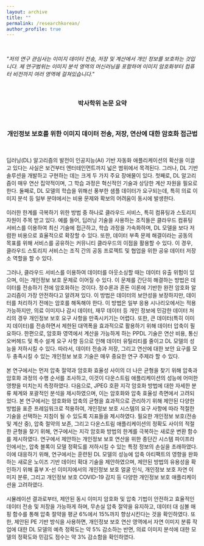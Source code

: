 ```yaml
---
layout: archive
title: ""
permalink: /researchkorean/
author_profile: true
---
```

<style>
a:link {
  text-decoration: none;
}

a:visited {
  text-decoration: none;
}

a:hover {
  text-decoration: none;
}

a:active {
  text-decoration: none;
}

.stickyDiv {
  position: fixed;
  top: 0;
}

</style>

<br>
<p><i>"저의 연구 관심사는 이미지 데이터 전송, 저장 및 계산에서 개인 정보를 보호하는 것입니다. 제 연구범위는 이미지 분석 영역의 머신러닝을 포함하여 이미지 암호화부터 컴퓨터 비전까지 여러 영역에 걸쳐있습니다."</i>
</p>
<br>
<h3 align=center>박사학위 논문 요약</h3><br>
<h3 align=center>개인정보 보호를 위한 이미지 데이터 전송, 저장, 연산에 대한 암호화 접근법</h3>
<br>
<p>
딥러닝(DL) 알고리즘의 발전이 인공지능(AI) 기반 자동화 애플리케이션의 확산을 이끌고 있다는 사실은 보건부터 엔터테인먼트까지 넓은 범위에서 목격된다. 그러나, DL 기반 솔루션을 개발하고 구현하는 데는 크게 두 가지 주요 장애물이 있다. 첫째로, DL 알고리즘이 매우 연산 집약적이며, 그 학습 과정은 혁신적인 기술과 상당한 계산 자원을 필요로 한다. 둘째로, DL 모델의 학습을 위해선 풍부한 샘플 데이터가 요구되는데, 특히 의료 이미지 분석 등 일부 분야에서는 비용 문제와 확보의 어려움이 동시에 발생한다. <br><br>
이러한 한계를 극복하기 위한 방법 중 하나로 클라우드 서비스, 특히 컴퓨팅과 스토리지 자원이 주목 받고 있다. 예를 들어, 딥러닝 기술을 사용하는 조직들은 클라우드 컴퓨팅 서비스를 이용하여 최신 기술에 접근하고, 학습 과정을 가속화하며, DL 모델을 보다 저렴한 비용으로 효율적으로 확장할 수 있다. 또한, 데이터 부족 문제 해결이라는 공동의 목표를 위해 서비스를 공유하는 커뮤니티 클라우드의 이점을 활용할 수 있다. 이 경우, 클라우드 스토리지 서비스는 조직 간의 공동 프로젝트 및 협업을 위한 공유 데이터 저장소 역할을 할 수 있다.<br><br>
그러나, 클라우드 서비스를 이용하여 데이터를 아웃소싱할 때는 데이터 유출 위험이 있으며, 이는 개인정보 보호 문제로 이어질 수 있다. 이 문제를 간단히 해결하는 방법은 데이터를 전송하기 전에 암호화하는 것이다. 정수론과 혼돈 이론에 기반한 완전 암호화 알고리즘이 가장 안전하다고 알려져 있다. 이 방법은 데이터의 보안성을 보장하지만, 데이터를 처리하기 전에는 암호를 해독해야 한다. 이 방법은 일부 응용 시나리오에서는 적용 가능하지만, 의료 이미지나 감시 데이터, 재무 데이터 등 개인 정보에 민감한 데이터 처리의 경우 개인정보 보호 요구 사항을 만족시키기는 어렵다. 또한, 큰 데이터(특히 이미지 데이터)를 전송하면서 제한된 대역폭을 효과적으로 활용하기 위해 데이터 압축이 필요하다. 한편으로, 암호화 영역에서 계산을 가능하게 하는 PPDL 기술은 연산 비용, 통신 오버헤드 및 특수 설계 요구 사항 등으로 인해 데이터 유틸리티를 줄이고 DL 모델의 성능을 저하시킬 수 있다. 따라서, 데이터 전송과 저장, 그리고 연산에 대한 보안 요구를 모두 충족시킬 수 있는 개인정보 보호 기술은 매우 중요한 연구 주제라 할 수 있다. <br><br>
본 연구에서는 먼저 압축 절약과 암호화 효율성 사이의 더 나은 균형을 찾기 위해 압축과 암호화 과정의 수행 순서를 조사하고, 이것이 다운스트림 애플리케이션의 성능에 어떠한 영향을 미치는지 측정하였다. 다음으로, JPEG 호환 지각 암호화 방법에 대한 자세한 분류 체계와 포괄적인 분석을 제시하였으며, 이는 암호화와 압축 효율성 측면에서 고려되었다. 본 연구에서는 암호화와 압축의 균형을 효과적으로 관리하기 위해 제안된 다양한 방법을 표준 프레임워크로 적용하여, 개인정보 보호 시스템의 요구 사항에 따라 적절한 기술을 선택하는 지침이 될 수 있도록 지표들을 제시하였다. 필요한 개인정보 보호(전송 및 계산 중), 압축 절약의 보존, 그리고 다운스트림 애플리케이션의 정확도 사이의 적절한 균형을 찾기 위해, 연구에서는 지각 암호화 방법의 한계를 극복하는 새로운 변환 함수를 제시하였다. 연구에서 제안하는 개인정보 보호 연산을 위한 종단간 시스템 파이프라인에서는, 압축 블록이 모델 정확도를 저하시킬 수 있는 특정 정보의 손실을 초래하였다. 이에 대응하기 위해, 연구에서는 훈련된 DL 모델의 성능에 압축 아티팩트의 영향을 완화하는 새로운 노이즈 기반 데이터 확대 기술을 제안하였으며, 제안된 방법의 유용성을 확인하기 위해 흉부 X-선 이미지에서의 개인정보 보호 얼굴 인식, 개인정보 보호 자연 이미지 분류, 그리고 개인정보 보호 COVID-19 감지 등 다양한 개인정보 보호 애플리케이션을 고려하였다.<br><br>
시뮬레이션 결과로부터, 제안된 동시 이미지 암호화 및 압축 기법이 안전하고 효율적인 데이터 전송 및 저장을 가능하게 하며, 무손실 압축 절약을 유지하고, 데이터 대 심볼 매핑 함수를 통해 압축 절약을 평균 6%에서 15%까지 향상시킨다는 것을 확인하였다. 또한, 제안된 PE 기반 방식을 사용하면, 개인정보 보호 연산 영역에서 자연 이미지 분류 작업에 대한 DL 모델의 예측 정확도는 약 5% 감소하는 반면, 의료 이미지 분석에 대한 모델의 정확도와 민감도 점수는 약 3% 감소함을 확인하였다.<br>

</p>
